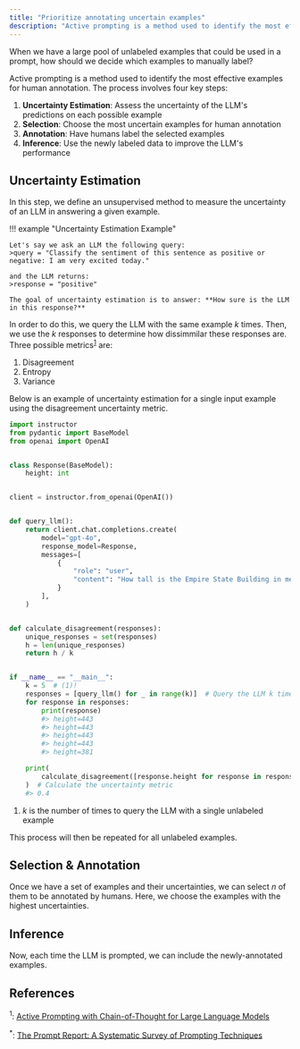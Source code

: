 ```yaml
---
title: "Prioritize annotating uncertain examples"
description: "Active prompting is a method used to identify the most effective examples for human annotation. "
---
```


When we have a large pool of unlabeled examples that could be used in a prompt, how should we decide which examples to manually label?

Active prompting is a method used to identify the most effective examples for human annotation. The process involves four key steps:

1. **Uncertainty Estimation**: Assess the uncertainty of the LLM's predictions on each possible example
2. **Selection**: Choose the most uncertain examples for human annotation
3. **Annotation**: Have humans label the selected examples
4. **Inference**: Use the newly labeled data to improve the LLM's performance

## Uncertainty Estimation

In this step, we define an unsupervised method to measure the uncertainty of an LLM in answering a given example.

!!! example "Uncertainty Estimation Example"

    Let's say we ask an LLM the following query:
    >query = "Classify the sentiment of this sentence as positive or negative: I am very excited today."

    and the LLM returns:
    >response = "positive"

    The goal of uncertainty estimation is to answer: **How sure is the LLM in this response?**

In order to do this, we query the LLM with the same example _k_ times. Then, we use the _k_ responses to determine how dissimmilar these responses are. Three possible metrics<sup><a href="https://arxiv.org/abs/2302.12246">1</a></sup> are:

1. Disagreement
2. Entropy
3. Variance

Below is an example of uncertainty estimation for a single input example using the disagreement uncertainty metric.

```python
import instructor
from pydantic import BaseModel
from openai import OpenAI


class Response(BaseModel):
    height: int


client = instructor.from_openai(OpenAI())


def query_llm():
    return client.chat.completions.create(
        model="gpt-4o",
        response_model=Response,
        messages=[
            {
                "role": "user",
                "content": "How tall is the Empire State Building in meters?",
            }
        ],
    )


def calculate_disagreement(responses):
    unique_responses = set(responses)
    h = len(unique_responses)
    return h / k


if __name__ == "__main__":
    k = 5  # (1)!
    responses = [query_llm() for _ in range(k)]  # Query the LLM k times
    for response in responses:
        print(response)
        #> height=443
        #> height=443
        #> height=443
        #> height=443
        #> height=381

    print(
        calculate_disagreement([response.height for response in responses])
    )  # Calculate the uncertainty metric
    #> 0.4
```

1. _k_ is the number of times to query the LLM with a single unlabeled example

This process will then be repeated for all unlabeled examples.

## Selection & Annotation

Once we have a set of examples and their uncertainties, we can select _n_ of them to be annotated by humans. Here, we choose the examples with the highest uncertainties.

## Inference

Now, each time the LLM is prompted, we can include the newly-annotated examples.

## References

<sup id="ref-1">1</sup>: [Active Prompting with Chain-of-Thought for Large Language Models](https://arxiv.org/abs/2302.12246)

<sup id="ref-asterisk">\*</sup>: [The Prompt Report: A Systematic Survey of Prompting Techniques](https://arxiv.org/abs/2406.06608)
